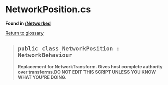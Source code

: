 # NetworkPosition.cs
**Found in [/Networked](../BALLISTIC/Assets/Scripts/Networked/NetworkPosition.cs)**

[Return to glossary](Glossary.md)

> ## `public class NetworkPosition : NetworkBehaviour`
> **Replacement for NetworkTransform. Gives host complete authority over transforms.DO NOT EDIT THIS SCRIPT UNLESS YOU KNOW WHAT YOU'RE DOING.**
> 
